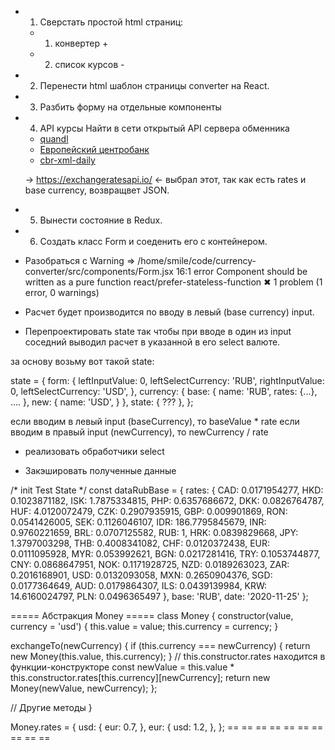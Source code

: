 + 1. Сверстать простой html страниц:
    + 1. конвертер +
    - 2. список курсов -

+ 2. Перенести html шаблон страницы converter на React.

+ 3. Разбить форму на отдельные компоненты


+ 4. API курсы
    Найти в сети открытый API сервера обменника
    * [quandl](https://docs.quandl.com/)
    * [Европейский центробанк](https://www.ecb.europa.eu/stats/eurofxref/eurofxref-daily.xml)
    * [cbr-xml-daily](https://www.cbr-xml-daily.ru/)

    -> https://exchangeratesapi.io/ <- выбрал этот, так как есть rates и base currency, возвращвет JSON.


+ 5. Вынести состояние в Redux.

+ 6. Создать класс Form и соеденить его с контейнером.

- Разобраться с Warning => /home/smile/code/currency-converter/src/components/Form.jsx
    16:1  error  Component should be written as a pure function  react/prefer-stateless-function
      ✖ 1 problem (1 error, 0 warnings)

+ Расчет будет производится по вводу в левый (base currency) input.

+ Перепроектировать state так чтобы при вводе в один из input
  соседний выводил расчет в указанной в его select валюте.

за основу возьму вот такой state:

state = {
  form: {
    leftInputValue: 0,
    leftSelectCurrency: 'RUB',
    rightInputValue: 0,
    leftSelectCurrency: 'USD',
  },
  currency: {
    base: {
      name: 'RUB',
      rates: {...},
      ....
    },
    new: {
      name: 'USD',
    }
  },
  state: {
    ???
  },
};

если вводим в левый input (baseCurrency), то baseValue * rate
если вводим в правый input (newCurrency), то newCurrency / rate

- реализовать обработчики select

- Закэшировать полученные данные

/* init Test State */
const dataRubBase = {
  rates: {
    CAD: 0.0171954277,
    HKD: 0.1023871182,
    ISK: 1.7875334815,
    PHP: 0.6357686672,
    DKK: 0.0826764787,
    HUF: 4.0120072479,
    CZK: 0.2907935915,
    GBP: 0.009901869,
    RON: 0.0541426005,
    SEK: 0.1126046107,
    IDR: 186.7795845679,
    INR: 0.9760221659,
    BRL: 0.0707125582,
    RUB: 1,
    HRK: 0.0839829668,
    JPY: 1.3797003298,
    THB: 0.4008341082,
    CHF: 0.0120372438,
    EUR: 0.0111095928,
    MYR: 0.053992621,
    BGN: 0.0217281416,
    TRY: 0.1053744877,
    CNY: 0.0868647951,
    NOK: 0.1171928725,
    NZD: 0.0189263023,
    ZAR: 0.2016168901,
    USD: 0.0132093058,
    MXN: 0.2650904376,
    SGD: 0.0177364649,
    AUD: 0.0179864307,
    ILS: 0.0439139984,
    KRW: 14.6160024797,
    PLN: 0.0496365497
  },
  base: 'RUB',
  date: '2020-11-25'
};

===== Абстракция Money =====
class Money {
  constructor(value, currency = 'usd') {
    this.value = value;
    this.currency = currency;
  }

  exchangeTo(newCurrency) {
    if (this.currency === newCurrency) {
      return new Money(this.value, this.currency);
    }
    // this.constructor.rates находится в функции-конструкторе
    const newValue = this.value * this.constructor.rates[this.currency][newCurrency];
    return new Money(newValue, newCurrency);
  };

  // Другие методы
}

Money.rates = {
  usd: {
    eur: 0.7,
  },
  eur: {
    usd: 1.2,
  },
};
== == == == == == == == == ==